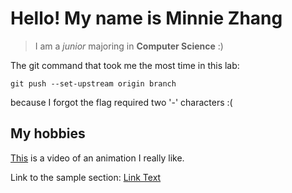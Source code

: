# Hello! My name is Minnie Zhang
> I am a *junior* majoring in **Computer Science** :)

The git command that took me the most time in this lab:
```
git push --set-upstream origin branch
```
because I forgot the flag required two '-' characters :(

## My hobbies

[This](https://www.youtube.com/watch?v=jKh-DP89FPY&list=PLdhF_0MdyhADpRkQQmy9gWAIfdgfgWrWG&index=2) is a video of an animation I really like.

Link to the sample section: [Link Text](#my-hobbies)


